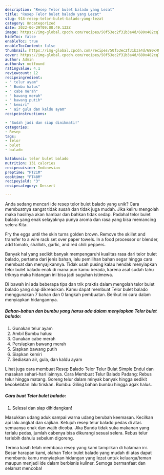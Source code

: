 ```yaml
---
description: "Resep Telor bulet balado yang Lezat"
title: "Resep Telor bulet balado yang Lezat"
slug: 918-resep-telor-bulet-balado-yang-lezat
category: Uncategorized
date: 2022-06-29T09:00:49.132Z
image: https://img-global.cpcdn.com/recipes/50f53ec2f31b3a4d/680x482cq70/telor-bulet-balado-foto-resep-utama.jpg
hideToc: false
enableToc: true
enableTocContent: false
thumbnail: https://img-global.cpcdn.com/recipes/50f53ec2f31b3a4d/680x482cq70/telor-bulet-balado-foto-resep-utama.jpg
cover: https://img-global.cpcdn.com/recipes/50f53ec2f31b3a4d/680x482cq70/telor-bulet-balado-foto-resep-utama.jpg
author: Admin
authorAv: notfound
ratingvalue: 4.1
reviewcount: 12
recipeingredient:
- " telur ayam"
- " Bumbu halus"
- " cabe merah"
- " bawang merah"
- " bawang putih"
- " kemiri"
- " air gula dan kaldu ayam"
recipeinstructions:

- "Sudah jadi dan siap dinikmati!"
categories:
- Resep
tags:
- telor
- bulet
- balado

katakunci: telor bulet balado 
nutrition: 131 calories
recipecuisine: Indonesian
preptime: "PT21M"
cooktime: "PT48M"
recipeyield: "3"
recipecategory: Dessert

---
```





Anda sedang mencari ide resep telor bulet balado yang unik? Cara membuatnya sangat tidak susah dan tidak juga mudah. Jika keliru mengolah maka hasilnya akan hambar dan bahkan tidak sedap. Padahal telor bulet balado yang enak selayaknya punya aroma dan rasa yang bisa memancing selera Kita.





Fry the eggs until the skin turns golden brown. Remove the skillet and transfer to a wire rack set over paper towels. In a food processor or blender, add tomato, shallots, garlic, and red chili peppers.

Banyak hal yang sedikit banyak mempengaruhi kualitas rasa dari telor bulet balado, pertama dari jenis bahan, lalu pemilihan bahan segar hingga cara membuat dan menyajikannya. Tidak usah pusing kalau hendak menyiapkan telor bulet balado enak di mana pun kamu berada, karena asal sudah tahu triknya maka hidangan ini bisa jadi suguhan istimewa.






Di bawah ini ada beberapa tips dan trik praktis dalam mengolah telor bulet balado yang siap dikreasikan. Kamu dapat membuat Telor bulet balado menggunakan 7 bahan dan 0 langkah pembuatan. Berikut ini cara dalam menyiapkan hidangannya.

<!--inarticleads1-->

##### Bahan-bahan dan bumbu yang harus ada dalam menyiapkan Telor bulet balado:

1. Gunakan  telur ayam
1. Ambil  Bumbu halus:
1. Gunakan  cabe merah
1. Persiapkan  bawang merah
1. Siapkan  bawang putih
1. Siapkan  kemiri
1. Sediakan  air, gula, dan kaldu ayam


Lihat juga cara membuat Resep Balado Telor Telur Bulat Simple Endul dan masakan sehari-hari lainnya. Cara Membuat Telur Balado Padang: Rebus telur hingga matang. Goreng telur dalam minyak banyak hingga sedikit kecokelatan lalu tiriskan. Bumbu: Giling bahan bumbu hingga agak halus. 

<!--inarticleads2-->

##### Cara buat Telor bulet balado:


1. Selesai dan siap dihidangkan!

Masukkan udang aduk sampai warna udang berubah keemasan. Kecilkan api lalu angkat dan sajikan. Ketujuh resep telur balado pedas di atas semuanya enak dan wajib dicoba. Jika Bunda tidak suka makanan yang terlalu pedas, jumlah cabenya bisa dikurangi sesuai selera. Rebus telur terlebih dahulu sebelum digoreng. 

Terima kasih telah membaca resep yang kami tampilkan di halaman ini. Besar harapan kami, olahan Telor bulet balado yang mudah di atas dapat membantu kamu menyiapkan hidangan yang lezat untuk keluarga/teman maupun menjadi ide dalam berbisnis kuliner. Semoga bermanfaat dan selamat mencoba!
